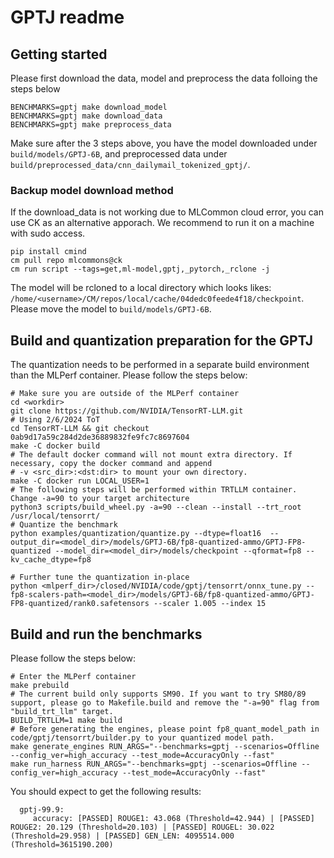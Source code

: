 # GPTJ readme

## Getting started

Please first download the data, model and preprocess the data folloing the steps below
```
BENCHMARKS=gptj make download_model
BENCHMARKS=gptj make download_data
BENCHMARKS=gptj make preprocess_data
```
Make sure after the 3 steps above, you have the model downloaded under `build/models/GPTJ-6B`, and preprocessed data under `build/preprocessed_data/cnn_dailymail_tokenized_gptj/`.

### Backup model download method

If the download_data is not working due to MLCommon cloud error, you can use CK as an alternative apporach. We recommend to run it on a machine with sudo access.

```
pip install cmind
cm pull repo mlcommons@ck
cm run script --tags=get,ml-model,gptj,_pytorch,_rclone -j
```

The model will be rcloned to a local directory which looks likes: `/home/<username>/CM/repos/local/cache/04dedc0feede4f18/checkpoint`. Please move the model to `build/models/GPTJ-6B`.

## Build and quantization preparation for the GPTJ

The quantization needs to be performed in a separate build environment than the MLPerf container. Please follow the steps below:
```
# Make sure you are outside of the MLPerf container
cd <workdir>
git clone https://github.com/NVIDIA/TensorRT-LLM.git
# Using 2/6/2024 ToT
cd TensorRT-LLM && git checkout 0ab9d17a59c284d2de36889832fe9fc7c8697604
make -C docker build
# The default docker command will not mount extra directory. If necessary, copy the docker command and append
# -v <src_dir>:<dst:dir> to mount your own directory.
make -C docker run LOCAL_USER=1
# The following steps will be performed within TRTLLM container. Change -a=90 to your target architecture
python3 scripts/build_wheel.py -a=90 --clean --install --trt_root /usr/local/tensorrt/
# Quantize the benchmark
python examples/quantization/quantize.py --dtype=float16  --output_dir=<model_dir>/models/GPTJ-6B/fp8-quantized-ammo/GPTJ-FP8-quantized --model_dir=<model_dir>/models/checkpoint --qformat=fp8 --kv_cache_dtype=fp8

# Further tune the quantization in-place
python <mlperf_dir>/closed/NVIDIA/code/gptj/tensorrt/onnx_tune.py --fp8-scalers-path=<model_dir>/models/GPTJ-6B/fp8-quantized-ammo/GPTJ-FP8-quantized/rank0.safetensors --scaler 1.005 --index 15
```

## Build and run the benchmarks

Please follow the steps below:
```
# Enter the MLPerf container
make prebuild
# The current build only supports SM90. If you want to try SM80/89 support, please go to Makefile.build and remove the "-a=90" flag from "build_trt_llm" target.
BUILD_TRTLLM=1 make build
# Before generating the engines, please point fp8_quant_model_path in code/gptj/tensorrt/builder.py to your quantized model path.
make generate_engines RUN_ARGS="--benchmarks=gptj --scenarios=Offline --config_ver=high_accuracy --test_mode=AccuracyOnly --fast"
make run_harness RUN_ARGS="--benchmarks=gptj --scenarios=Offline --config_ver=high_accuracy --test_mode=AccuracyOnly --fast"
```

You should expect to get the following results:
```
  gptj-99.9:
     accuracy: [PASSED] ROUGE1: 43.068 (Threshold=42.944) | [PASSED] ROUGE2: 20.129 (Threshold=20.103) | [PASSED] ROUGEL: 30.022 (Threshold=29.958) | [PASSED] GEN_LEN: 4095514.000 (Threshold=3615190.200)
```
